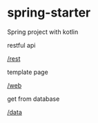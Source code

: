 # spring-starter

Spring project with kotlin

restful api

[/rest](http://localhost:8000/rest?name=xxx)

template page

[/web](http://localhost:8000/web)

get from database

[/data](http://localhost:8000/data)